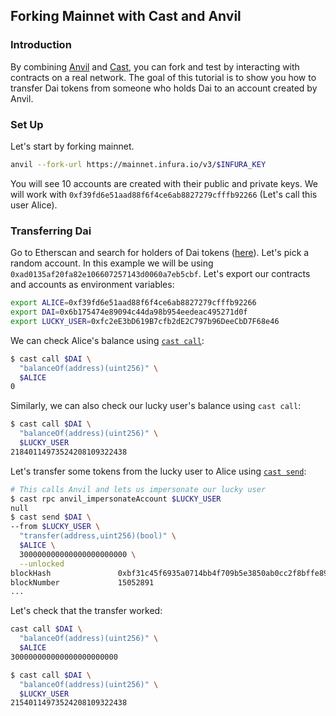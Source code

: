 ## Forking Mainnet with Cast and Anvil

### Introduction

By combining [Anvil][anvil] and [Cast][cast], you can fork and test by interacting with contracts on a real network. The goal of this tutorial is to show you how to transfer Dai tokens from someone who holds Dai to an account created by Anvil.

### Set Up

Let's start by forking mainnet.

```sh
anvil --fork-url https://mainnet.infura.io/v3/$INFURA_KEY
```

You will see 10 accounts are created with their public and private keys. We will work with `0xf39fd6e51aad88f6f4ce6ab8827279cfffb92266` (Let's call this user Alice).

### Transferring Dai

Go to Etherscan and search for holders of Dai tokens ([here](https://etherscan.io/token/0x6b175474e89094c44da98b954eedeac495271d0f#balances)). Let's pick a random account. In this example we will be using `0xad0135af20fa82e106607257143d0060a7eb5cbf`. Let's export our contracts and accounts as environment variables:

```sh
export ALICE=0xf39fd6e51aad88f6f4ce6ab8827279cfffb92266
export DAI=0x6b175474e89094c44da98b954eedeac495271d0f
export LUCKY_USER=0xfc2eE3bD619B7cfb2dE2C797b96DeeCbD7F68e46
```

We can check Alice's balance using [`cast call`][cast-call]:

```sh
$ cast call $DAI \
  "balanceOf(address)(uint256)" \
  $ALICE
0
```

Similarly, we can also check our lucky user's balance using `cast call`:

```sh
$ cast call $DAI \
  "balanceOf(address)(uint256)" \
  $LUCKY_USER
21840114973524208109322438
```

Let's transfer some tokens from the lucky user to Alice using [`cast send`][cast-send]:

```sh
# This calls Anvil and lets us impersonate our lucky user
$ cast rpc anvil_impersonateAccount $LUCKY_USER
null
$ cast send $DAI \
--from $LUCKY_USER \
  "transfer(address,uint256)(bool)" \
  $ALICE \
  300000000000000000000000 \
  --unlocked
blockHash               0xbf31c45f6935a0714bb4f709b5e3850ab0cc2f8bffe895fefb653d154e0aa062
blockNumber             15052891
...
```

Let's check that the transfer worked:

```sh
cast call $DAI \
  "balanceOf(address)(uint256)" \
  $ALICE
300000000000000000000000

$ cast call $DAI \
  "balanceOf(address)(uint256)" \
  $LUCKY_USER
21540114973524208109322438
```

[anvil]: ../reference/anvil/
[cast]: ../reference/cast/
[cast-call]: ../reference/cast/cast-call.md
[cast-send]: ../reference/cast/cast-send.md
